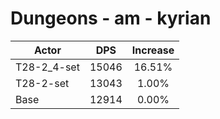 # Dungeons - am - kyrian
| Actor | DPS | Increase |
|---|:---:|:---:|
|T28-2_4-set|15046|16.51%|
|T28-2-set|13043|1.00%|
|Base|12914|0.00%|
